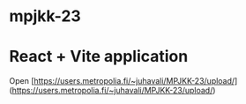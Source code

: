 # mpjkk-23

<h1>React + Vite application</h1>

Open [https://users.metropolia.fi/~juhavali/MPJKK-23/upload/] (https://users.metropolia.fi/~juhavali/MPJKK-23/upload/)
